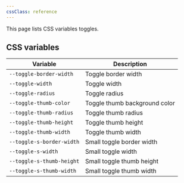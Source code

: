 ```yaml
---
cssClass: reference
---
```


This page lists CSS variables toggles.

## CSS variables

| Variable                  | Description                   |
| ------------------------- | ----------------------------- |
| `--toggle-border-width`   | Toggle border width           |
| `--toggle-width`          | Toggle width                  |
| `--toggle-radius`         | Toggle radius                 |
| `--toggle-thumb-color`    | Toggle thumb background color |
| `--toggle-thumb-radius`   | Toggle thumb radius           |
| `--toggle-thumb-height`   | Toggle thumb height           |
| `--toggle-thumb-width`    | Toggle thumb width            |
| `--toggle-s-border-width` | Small toggle border width     |
| `--toggle-s-width`        | Small toggle width            |
| `--toggle-s-thumb-height` | Small toggle thumb height     |
| `--toggle-s-thumb-width`  | Small toggle thumb width      |
